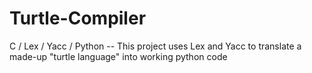 # Turtle-Compiler
C / Lex / Yacc / Python -- This project uses Lex and Yacc to translate a made-up "turtle language" into working python code 
